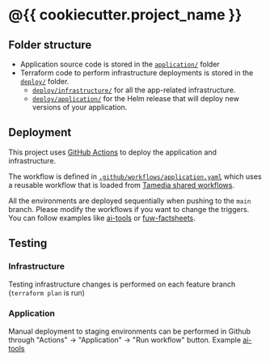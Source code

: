 # @{{ cookiecutter.project_name }}

## Folder structure

- Application source code is stored in the [`application/`](./application/) folder
- Terraform code to perform infrastructure deployments is stored in the [`deploy/`](./deploy/) folder.
    - [`deploy/infrastructure/`](./deploy/infrastructure/) for all the app-related infrastructure.
    - [`deploy/application/`](./deploy/application/) for the Helm release that will deploy new versions of your application.

## Deployment

This project uses [GitHub Actions](https://docs.github.com/en/actions) to deploy the application and infrastructure.

The workflow is defined in [`.github/workflows/application.yaml`](.github/workflows/application.yaml) which uses a reusable workflow that is loaded from [Tamedia shared workflows](https://github.com/tx-pts-dai/github-workflows).

All the environments are deployed sequentially when pushing to the `main` branch. Please modify the workflows if you want to change the triggers. You can follow examples like [ai-tools](https://github.com/DND-IT/discovery-ai-tools) or [fuw-factsheets](https://github.com/DND-IT/fuw-factsheets).

## Testing

### Infrastructure

Testing infrastructure changes is performed on each feature branch (`terraform plan` is run)

### Application

Manual deployment to staging environments can be performed in Github through "Actions" -> "Application" -> "Run workflow" button. Example [ai-tools](https://github.com/DND-IT/discovery-ai-tools/actions/workflows/application.yaml)

